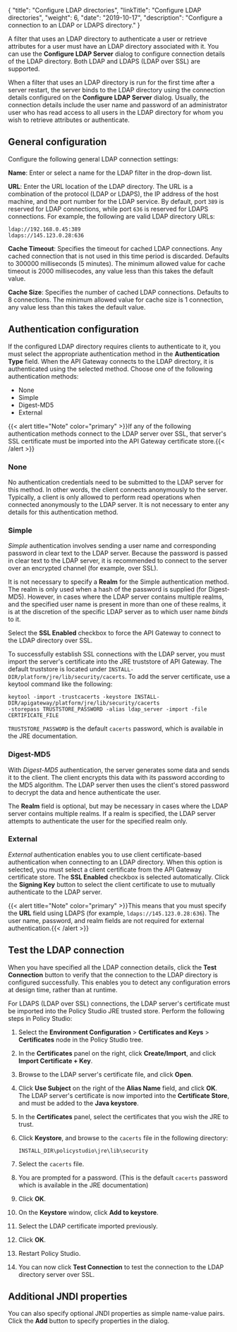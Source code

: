 {
"title": "Configure LDAP directories",
"linkTitle": "Configure LDAP directories",
"weight": 6,
"date": "2019-10-17",
"description": "Configure a connection to an LDAP or LDAPS directory."
}

A filter that uses an LDAP directory to authenticate a user or retrieve attributes for a user must have an LDAP directory associated with it. You can use the **Configure LDAP Server**
dialog to configure connection details of the LDAP directory. Both LDAP and LDAPS (LDAP over SSL) are supported.

When a filter that uses an LDAP directory is run for the first time after a server restart, the server binds to the LDAP directory using the connection details configured on the **Configure LDAP Server**
dialog. Usually, the connection details include the user name and password of an administrator user who has read access to all users in the LDAP directory for whom you wish to retrieve attributes or authenticate.

## General configuration

Configure the following general LDAP connection settings:

**Name**:
Enter or select a name for the LDAP filter in the drop-down list.

**URL**:
Enter the URL location of the LDAP directory. The URL is a combination of the protocol (LDAP or LDAPS), the IP address of the host machine, and the port number for the LDAP service. By default, port `389`
is reserved for LDAP connections, while port `636`
is reserved for LDAPS connections. For example, the following are valid LDAP directory URLs:

```
ldap://192.168.0.45:389
ldaps://145.123.0.28:636
```

**Cache Timeout**:
Specifies the timeout for cached LDAP connections. Any cached connection that is not used in this time period is discarded. Defaults to 300000 milliseconds (5 minutes). The minimum allowed value for cache timeout is 2000 millisecodes, any value less than this takes the default value.

**Cache Size**:
Specifies the number of cached LDAP connections. Defaults to 8 connections. The minimum allowed value for cache size is 1 connection, any value less than this takes the default value.

## Authentication configuration

If the configured LDAP directory requires clients to authenticate to it, you must select the appropriate authentication method in the **Authentication Type**
field. When the API Gateway connects to the LDAP directory, it is authenticated using the selected method. Choose one of the following authentication methods:

* None
* Simple
* Digest-MD5
* External

{{< alert title="Note" color="primary" >}}If any of the following authentication methods connect to the LDAP server over SSL, that server's SSL certificate must be imported into the API Gateway certificate store.{{< /alert >}}

### None

No authentication credentials need to be submitted to the LDAP server for this method. In other words, the client connects anonymously to the server. Typically, a client is only allowed to perform read operations when connected anonymously to the LDAP server. It is not necessary to enter any details for this authentication method.

### Simple

*Simple*
authentication involves sending a user name and corresponding password in clear text to the LDAP server. Because the password is passed in clear text to the LDAP server, it is recommended to connect to the server over an encrypted channel (for example, over SSL).

It is not necessary to specify a **Realm**
for the Simple authentication method. The realm is only used when a hash of the password is supplied (for Digest-MD5). However, in cases where the LDAP server contains multiple realms, and the specified user name is present in more than one of these realms, it is at the discretion of the specific LDAP server as to which user name *binds*
to it.

Select the **SSL Enabled**
checkbox to force the API Gateway to connect to the LDAP directory over SSL.

To successfully establish SSL connections with the LDAP server, you must import the server's certificate into the JRE truststore of API Gateway. The default truststore is located under `INSTALL-DIR/platform/jre/lib/security/cacerts`. To add the server certificate, use a keytool command like the following:

```
keytool -import -trustcacerts -keystore INSTALL-DIR/apigateway/platform/jre/lib/security/cacerts
-storepass TRUSTSTORE_PASSWORD -alias ldap_server -import -file CERTIFICATE_FILE
```

`TRUSTSTORE_PASSWORD` is the default `cacerts` password, which is available in the JRE documentation.

### Digest-MD5

With *Digest-MD5*
authentication, the server generates some data and sends it to the client. The client encrypts this data with its password according to the MD5 algorithm. The LDAP server then uses the client's stored password to decrypt the data and hence authenticate the user.

The **Realm**
field is optional, but may be necessary in cases where the LDAP server contains multiple realms. If a realm is specified, the LDAP server attempts to authenticate the user for the specified realm only.

### External

*External*
authentication enables you to use client certificate-based authentication when connecting to an LDAP directory. When this option is selected, you must select a client certificate from the API Gateway certificate store. The **SSL Enabled**
checkbox is selected automatically. Click the **Signing Key** button to select the client certificate to use to mutually authenticate to the LDAP server.

{{< alert title="Note" color="primary" >}}This means that you must specify the **URL**
field using LDAPS (for example, `ldaps://145.123.0.28:636`). The user name, password, and realm fields are not required for external authentication.{{< /alert >}}

## Test the LDAP connection

When you have specified all the LDAP connection details, click the **Test Connection**
button to verify that the connection to the LDAP directory is configured successfully. This enables you to detect any configuration errors at design time, rather than at runtime.

For LDAPS (LDAP over SSL) connections, the LDAP server's certificate must be imported into the Policy Studio JRE trusted store. Perform the following steps in Policy Studio:

1. Select the **Environment Configuration** > **Certificates and Keys** > **Certificates**
    node in the Policy Studio tree.
2. In the **Certificates**
    panel on the right, click **Create/Import**, and click **Import Certificate + Key**.
3. Browse to the LDAP server's certificate file, and click **Open**.
4. Click **Use Subject**
    on the right of the **Alias Name**
    field, and click **OK**.\
    The LDAP server's certificate is now imported into the **Certificate Store**, and must be added to the **Java keystore**.
5. In the **Certificates**
    panel, select the certificates that you wish the JRE to trust.
6. Click **Keystore**, and browse to the `cacerts`
    file in the following directory:

    ```
    INSTALL_DIR\policystudio\jre\lib\security
    ```

7. Select the `cacerts`
    file.
8. You are prompted for a password. (This is the default `cacerts` password which is available in the JRE documentation)
9. Click **OK**.
10. On the **Keystore** window, click **Add to keystore**.
11. Select the LDAP certificate imported previously.
12. Click **OK**.
13. Restart Policy Studio.
14. You can now click **Test Connection**
    to test the connection to the LDAP directory server over SSL.

## Additional JNDI properties

You can also specify optional JNDI properties as simple name-value pairs. Click the **Add**
button to specify properties in the dialog.

